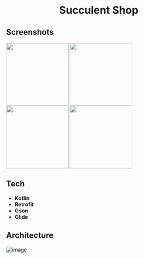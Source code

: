 <h1 align="center">Succulent Shop</h1>

## Screenshots
<pre>
<img align="left" src="https://user-images.githubusercontent.com/63505261/118963932-a7a44080-b96f-11eb-81bc-941c4477b363.png" width=170><img align="left" src="https://user-images.githubusercontent.com/63505261/118963941-abd05e00-b96f-11eb-8d21-53a6d0a1ddac.png" width=170><img align="left" src="https://user-images.githubusercontent.com/63505261/118963950-aecb4e80-b96f-11eb-8c94-95c408701f16.png" width=170><img align="left" src="https://user-images.githubusercontent.com/63505261/118963966-b12da880-b96f-11eb-985d-42f279fd1f32.png" width=170>
</pre>

## Tech
* **Kotlin**
* **Retrofit**
* **Gson**
* **Glide**


## Architecture

![image](https://user-images.githubusercontent.com/63505261/121184570-e4c46a00-c86d-11eb-843c-4ea4aa00346b.png)
